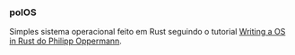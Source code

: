 ### polOS

Simples sistema operacional feito em Rust seguindo o tutorial [Writing a OS in Rust do Philipp Oppermann](https://os.phil-opp.com/).
